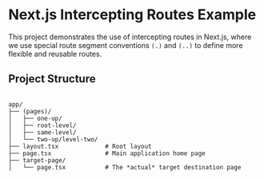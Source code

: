 # Next.js Intercepting Routes Example

This project demonstrates the use of intercepting routes in Next.js, where we use special route segment conventions `(.)` and `(..)` to define more flexible and reusable routes.

## Project Structure

```text

app/
├── (pages)/               
│   ├── one-up/
│   ├── root-level/
│   ├── same-level/
│   └── two-up/level-two/
├── layout.tsx             # Root layout
├── page.tsx               # Main application home page
├── target-page/
│   └── page.tsx           # The *actual* target destination page


```